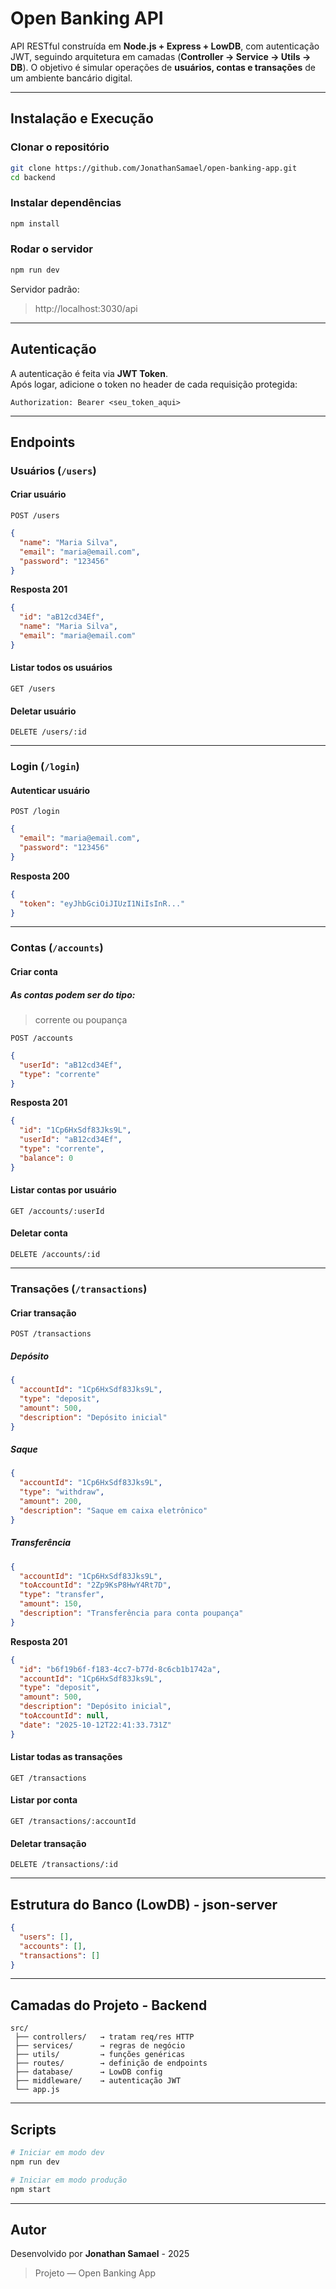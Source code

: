 # Open Banking API

API RESTful construída em **Node.js + Express + LowDB**, com autenticação JWT, seguindo arquitetura em camadas (**Controller → Service → Utils → DB**).
O objetivo é simular operações de **usuários, contas e transações** de um ambiente bancário digital.

---

## **Instalação e Execução**

### Clonar o repositório

```bash
git clone https://github.com/JonathanSamael/open-banking-app.git
cd backend
```

### Instalar dependências

```bash
npm install
```

### Rodar o servidor

```bash
npm run dev
```

Servidor padrão:

> http://localhost:3030/api

---

## **Autenticação**

A autenticação é feita via **JWT Token**.  
Após logar, adicione o token no header de cada requisição protegida:

```
Authorization: Bearer <seu_token_aqui>
```

---

## **Endpoints**

### Usuários (`/users`)

#### Criar usuário

`POST /users`

```json
{
  "name": "Maria Silva",
  "email": "maria@email.com",
  "password": "123456"
}
```

**Resposta 201**

```json
{
  "id": "aB12cd34Ef",
  "name": "Maria Silva",
  "email": "maria@email.com"
}
```

#### Listar todos os usuários

`GET /users`

#### Deletar usuário

`DELETE /users/:id`

---

### Login (`/login`)

#### Autenticar usuário

`POST /login`

```json
{
  "email": "maria@email.com",
  "password": "123456"
}
```

**Resposta 200**

```json
{
  "token": "eyJhbGciOiJIUzI1NiIsInR..."
}
```

---

### Contas (`/accounts`)

#### Criar conta

##### As contas podem ser do tipo:

> corrente ou poupança

`POST /accounts`

```json
{
  "userId": "aB12cd34Ef",
  "type": "corrente"
}
```

**Resposta 201**

```json
{
  "id": "1Cp6HxSdf83Jks9L",
  "userId": "aB12cd34Ef",
  "type": "corrente",
  "balance": 0
}
```

#### Listar contas por usuário

`GET /accounts/:userId`

#### Deletar conta

`DELETE /accounts/:id`

---

### Transações (`/transactions`)

#### Criar transação

`POST /transactions`

##### Depósito

```json
{
  "accountId": "1Cp6HxSdf83Jks9L",
  "type": "deposit",
  "amount": 500,
  "description": "Depósito inicial"
}
```

##### Saque

```json
{
  "accountId": "1Cp6HxSdf83Jks9L",
  "type": "withdraw",
  "amount": 200,
  "description": "Saque em caixa eletrônico"
}
```

##### Transferência

```json
{
  "accountId": "1Cp6HxSdf83Jks9L",
  "toAccountId": "2Zp9KsP8HwY4Rt7D",
  "type": "transfer",
  "amount": 150,
  "description": "Transferência para conta poupança"
}
```

**Resposta 201**

```json
{
  "id": "b6f19b6f-f183-4cc7-b77d-8c6cb1b1742a",
  "accountId": "1Cp6HxSdf83Jks9L",
  "type": "deposit",
  "amount": 500,
  "description": "Depósito inicial",
  "toAccountId": null,
  "date": "2025-10-12T22:41:33.731Z"
}
```

#### Listar todas as transações

`GET /transactions`

#### Listar por conta

`GET /transactions/:accountId`

#### Deletar transação

`DELETE /transactions/:id`

---

## **Estrutura do Banco (LowDB) - json-server**

```json
{
  "users": [],
  "accounts": [],
  "transactions": []
}
```

---

## **Camadas do Projeto - Backend**

```
src/
 ├── controllers/   → tratam req/res HTTP
 ├── services/      → regras de negócio
 ├── utils/         → funções genéricas
 ├── routes/        → definição de endpoints
 ├── database/      → LowDB config
 ├── middleware/    → autenticação JWT
 └── app.js
```

---

## **Scripts**

```bash
# Iniciar em modo dev
npm run dev

# Iniciar em modo produção
npm start
```

---

## **Autor**

Desenvolvido por **Jonathan Samael** - 2025

> Projeto — Open Banking App
